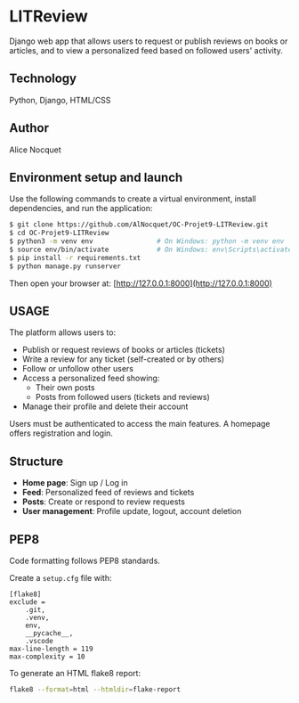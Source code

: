 # LITReview

Django web app that allows users to request or publish reviews on books or articles, and to view a personalized feed based on followed users' activity.



## Technology

Python, Django, HTML/CSS



## Author

Alice Nocquet



## Environment setup and launch

Use the following commands to create a virtual environment, install dependencies, and run the application:

```bash
$ git clone https://github.com/AlNocquet/OC-Projet9-LITReview.git
$ cd OC-Projet9-LITReview
$ python3 -m venv env                # On Windows: python -m venv env
$ source env/bin/activate            # On Windows: env\Scripts\activate
$ pip install -r requirements.txt
$ python manage.py runserver
```

Then open your browser at: [http://127.0.0.1:8000](http://127.0.0.1:8000)



## USAGE

The platform allows users to:

- Publish or request reviews of books or articles (tickets)
- Write a review for any ticket (self-created or by others)
- Follow or unfollow other users
- Access a personalized feed showing:
  - Their own posts
  - Posts from followed users (tickets and reviews)
- Manage their profile and delete their account

Users must be authenticated to access the main features. A homepage offers registration and login.



## Structure

- **Home page**: Sign up / Log in
- **Feed**: Personalized feed of reviews and tickets
- **Posts**: Create or respond to review requests
- **User management**: Profile update, logout, account deletion



## PEP8

Code formatting follows PEP8 standards.

Create a `setup.cfg` file with:

```
[flake8]
exclude =
    .git,
    .venv,
    env,
    __pycache__,
    .vscode
max-line-length = 119
max-complexity = 10
```

To generate an HTML flake8 report:

```bash
flake8 --format=html --htmldir=flake-report
```
